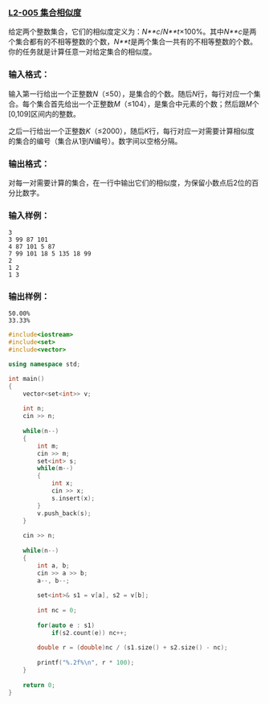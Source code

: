 ### [**L2-005 集合相似度**](https://pintia.cn/problem-sets/994805046380707840/problems/994805070149828608)



给定两个整数集合，它们的相似度定义为：*N**c*/*N**t*×100%。其中*N**c*是两个集合都有的不相等整数的个数，*N**t*是两个集合一共有的不相等整数的个数。你的任务就是计算任意一对给定集合的相似度。

### 输入格式：

输入第一行给出一个正整数*N*（≤50），是集合的个数。随后*N*行，每行对应一个集合。每个集合首先给出一个正整数*M*（≤104），是集合中元素的个数；然后跟*M*个[0,109]区间内的整数。

之后一行给出一个正整数*K*（≤2000），随后*K*行，每行对应一对需要计算相似度的集合的编号（集合从1到*N*编号）。数字间以空格分隔。

### 输出格式：

对每一对需要计算的集合，在一行中输出它们的相似度，为保留小数点后2位的百分比数字。

### 输入样例：

```in
3
3 99 87 101
4 87 101 5 87
7 99 101 18 5 135 18 99
2
1 2
1 3
```

### 输出样例：

```out
50.00%
33.33%
```



```cpp
#include<iostream>
#include<set>
#include<vector>

using namespace std;

int main()
{
    vector<set<int>> v;
    
    int n;
    cin >> n;
    
    while(n--)
    {
        int m;
        cin >> m;
        set<int> s;
        while(m--)
        {
            int x;
            cin >> x;
            s.insert(x);
        }
        v.push_back(s);
    }
    
    cin >> n;
    
    while(n--)
    {
        int a, b;
        cin >> a >> b;
        a--, b--;
        
        set<int>& s1 = v[a], s2 = v[b];
        
        int nc = 0;
        
        for(auto e : s1)
            if(s2.count(e)) nc++;
        
        double r = (double)nc / (s1.size() + s2.size() - nc);
        
        printf("%.2f%\n", r * 100);
    }
    
    return 0;
}
```

